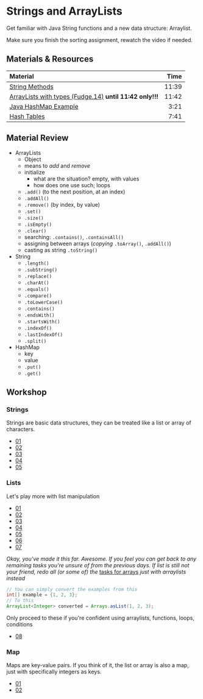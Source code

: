 # Strings and ArrayLists

Get familiar with Java String functions and a new data structure: Arraylist.

Make sure you finish the sorting assignment, rewatch the video if needed.

## Materials & Resources
| Material | Time |
|:-------- |-----:|
|[String Methods](https://www.youtube.com/watch?v=Hb_IVskG_Ck)|11:39|
|[ArrayLists with types (Fudge.14)](https://www.youtube.com/watch?v=FhqdMFJbsxs) __until 11:42 only!!!__|11:42|
|[Java HashMap Example](https://www.youtube.com/watch?v=J-klDVEtwkM)|3:21|
|[Hash Tables](https://www.youtube.com/watch?v=h2d9b_nEzoA) | 7:41 |


## Material Review
- ArrayLists
  - Object
  - means to *add* and *remove*
  - initialize
    - what are the situation? empty, with values
    - how does one use such; loops
  - `.add()` (to the next position, at an index)
  - `.addAll()`
  - `.remove()` (by index, by value)
  - `.set()`
  - `.size()`
  - `.isEmpty()`
  - `.clear()`
  - searching: `.contains()`, `.containsAll()`
  - assigning between arrays (*copying* `.toArray()`, `.addAll()`)
  - casting as string `.toString()`
- String
  - `.length()`
  - `.subString()`
  - `.replace()`
  - `.charAt()`
  - `.equals()`
  - `.compare()`
  - `.toLowerCase()`
  - `.contains()`
  - `.endsWith()`
  - `.startsWith()`
  - `.indexOf()`
  - `.lastIndexOf()`
  - `.split()`
- HashMap
  - key
  - value
  - `.put()`
  - `.get()`

## Workshop

### Strings

Strings are basic data structures, they can be treated like a list or array of characters.

- [01](strings/simplereplace/SimpleReplace.java)
- [02](strings/urlfixer/UrlFixer.java)
- [03](strings/takeslonger/TakesLonger.java)
- [04](strings/todoprint/TodoPrint.java)
- [05](strings/reverse/Reverse.java)


### Lists

Let's play more with list manipulation

- [01](lists/solarsystem/SolarSystem.java)
- [02](lists/matchmaking/Matchmaking.java)
- [03](lists/appendletter/AppendLetter.java)
- [04](lists/candyshop/Candyshop.java)
- [05](lists/elementfinder/ElementFinder.java)
- [06](lists/isinlist/IsInList.java)
- [07](lists/quoteswap/QuoteSwap.java)

*Okay, you've made it this far. Awesome. If you feel you can get back to any remaining tasks you're unsure of from the previous days. If list is still not your friend, redo all (or some of) the* [tasks for arrays](../functions-and-arrays/java.md#excercises-1) *just with arraylists instead*
```java
// You can simply convert the examples from this
int[] example = {1, 2, 3};
// To this
ArrayList<Integer> converted = Arrays.asList(1, 2, 3);
```

Only proceed to these if you're confident using arraylists, functions, loops, conditions
- [08](lists/calculator/Calculator.java)

### Map

Maps are key-value pairs. If you think of it, the list or array is also a map, just with specifically integers as keys.

- [01](strings/hewillnever/HeWillNever.java)
- [02](hashes/student-counter/StudentCounter.java)

